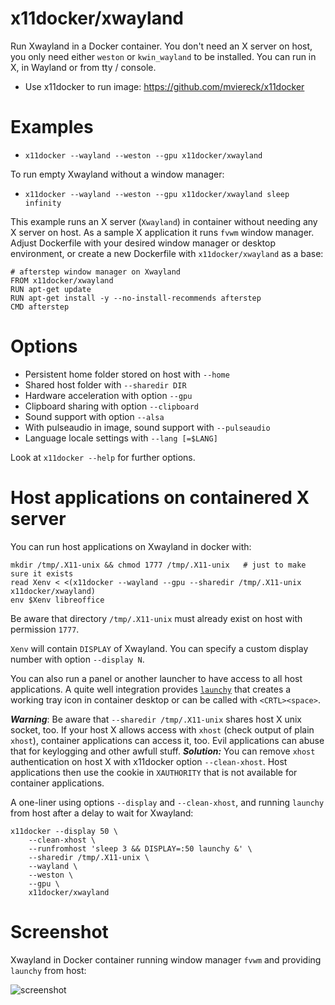 # x11docker/xwayland
Run Xwayland in a Docker container. 
You don't need an X server on host, you only need either `weston` or `kwin_wayland` to be installed.
You can run in X, in Wayland or from tty / console.

 - Use x11docker to run image: https://github.com/mviereck/x11docker
  
# Examples

 - `x11docker --wayland --weston --gpu x11docker/xwayland`

To run empty Xwayland without a window manager:
 - `x11docker --wayland --weston --gpu x11docker/xwayland sleep infinity`

This example runs an X server (`Xwayland`) in container without needing any X server on host. 
As a sample X application it runs `fvwm` window manager. 
Adjust Dockerfile with your desired window manager or desktop environment, or create a new Dockerfile with `x11docker/xwayland` as a base:
```
# afterstep window manager on Xwayland
FROM x11docker/xwayland
RUN apt-get update
RUN apt-get install -y --no-install-recommends afterstep
CMD afterstep
```

# Options
 - Persistent home folder stored on host with   `--home`
 - Shared host folder with                      `--sharedir DIR`
 - Hardware acceleration with option            `--gpu`
 - Clipboard sharing with option                `--clipboard`
 - Sound support with option                    `--alsa`
 - With pulseaudio in image, sound support with `--pulseaudio`
 - Language locale settings with                `--lang [=$LANG]`

Look at `x11docker --help` for further options.

# Host applications on containered X server
You can run host applications on Xwayland in docker with:
```
mkdir /tmp/.X11-unix && chmod 1777 /tmp/.X11-unix   # just to make sure it exists
read Xenv < <(x11docker --wayland --gpu --sharedir /tmp/.X11-unix x11docker/xwayland)
env $Xenv libreoffice
```
Be aware that directory `/tmp/.X11-unix` must already exist on host with permission `1777`.

`Xenv` will contain `DISPLAY` of Xwayland. You can specify a custom display number with option `--display N`.

You can also run a panel or another launcher to have access to all host applications. 
A quite well integration provides [`launchy`](https://www.launchy.net/) that creates a working tray icon in container desktop or can be called with `<CRTL><space>`.

***Warning***: Be aware that `--sharedir /tmp/.X11-unix` shares host X unix socket, too. 
If your host X allows access with `xhost` (check output of plain `xhost`), container applications can access it, too. 
Evil applications can abuse that for keylogging and other awfull stuff. 
***Solution:*** You can remove `xhost` authentication on host X with x11docker option `--clean-xhost`. 
Host applications then use the cookie in `XAUTHORITY` that is not available for container applications.

A one-liner using options `--display` and `--clean-xhost`, and running `launchy` from host after a delay to wait for Xwayland:
```
x11docker --display 50 \
    --clean-xhost \
    --runfromhost 'sleep 3 && DISPLAY=:50 launchy &' \
    --sharedir /tmp/.X11-unix \
    --wayland \
    --weston \
    --gpu \
    x11docker/xwayland
```

 # Screenshot
 Xwayland in Docker container running window manager `fvwm` and providing `launchy` from host:
 
 ![screenshot](https://raw.githubusercontent.com/mviereck/x11docker/screenshots/screenshot-xwayland.png "Xwayland in docker with fvwm desktop in a Weston Wayland window")
